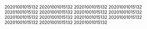 20201001015132
20201001015132
20201001015132
20201001015132
20201001015132
20201001015132
20201001015132
20201001015132
20201001015132
20201001015132
20201001015132
20201001015132
20201001015132
20201001015132
20201001015132
